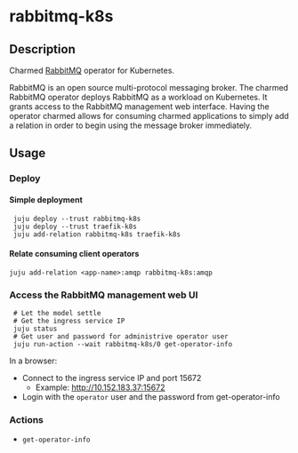 # rabbitmq-k8s

## Description

Charmed [RabbitMQ][rabbitmq-upstream] operator for Kubernetes.

RabbitMQ is an open source multi-protocol messaging broker. The charmed
RabbitMQ operator deploys RabbitMQ as a workload on Kubernetes. It grants
access to the RabbitMQ management web interface. Having the operator charmed
allows for consuming charmed applications to simply add a relation in order to
begin using the message broker immediately.


## Usage

### Deploy

#### Simple deployment

```
 juju deploy --trust rabbitmq-k8s
 juju deploy --trust traefik-k8s
 juju add-relation rabbitmq-k8s traefik-k8s
```

#### Relate consuming client operators

```
juju add-relation <app-name>:amqp rabbitmq-k8s:amqp
```

### Access the RabbitMQ management web UI

```
 # Let the model settle
 # Get the ingress service IP
 juju status
 # Get user and password for administrive operator user
 juju run-action --wait rabbitmq-k8s/0 get-operator-info
```
 
In a browser:
* Connect to the ingress service IP and port 15672 
  * Example: http://10.152.183.37:15672
* Login with the `operator` user and the password from get-operator-info

### Actions

* `get-operator-info`


<!-- LINKS -->
[rabbitmq-upstream]: https://www.rabbitmq.com/
[rabbitmq-docker-image]: https://hub.docker.com/_/rabbitmq
